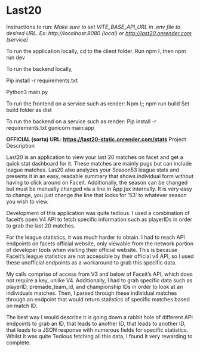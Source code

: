 # Last20
Instructions to run:
*Make sure to set VITE_BASE_API_URL in .env file to desired URL. Ex: http://localhost:8080 (local) or http://last20.onrender.com (service)*


To run the application locally, cd to the client folder. Run npm I, then npm run dev
 
To run the backend locally,

Pip install -r requirements.txt

Python3 main.py

To run the frontend on a service such as render:
Npm I;; npm run build
Set build folder as dist

To run the backend on a service such as render:
Pip install -r requirements.txt
gunicorn main:app



**OFFICIAL (sorta) URL: https://last20-static.onrender.com/stats**
Project Description

Last20 is an application to view your last 20 matches on facet and get a quick stat dashboard for it. These matches are mainly pugs but can include league matches. Las20 also analyzes your Season53 league stats and presents it in an easy, readable summary that shows individual form without having to click around on Faceit. Additionally, the season can be changed but must be manually changed via a line in App.jsx internally. It is very easy to change, you just change the line that looks for ’53’ to whatever season you wish to view.

Development of this application was quite tedious. I used a combination of faceit’s open V4 API to fetch specific information such as playerIDs in order to grab the last 20 matches.

For the league statistics, it was much harder to obtain. I had to reach API endpoints on facets official website, only viewable from the network portion of developer tools when visiting their official website. This is because Faceit’s league statistics are not accessible by their official v4 API, so I used these unofficial endpoints as a workaround to grab this specific data.

My calls comprise of access from V3 and below of Faceit’s API, which does not require a key, unlike V4. Additionally, I had to grab specific data such as playerID, premade_team_id, and championship IDs in order to look at an individuals matches. Then, I parsed through these individual matches through an endpoint that would return statistics of specific matches based on match ID. 

The best way I would describe it is going down a rabbit hole of different API endpoints to grab an ID, that leads to another ID, that leads to another ID, that leads to a JSON response with numerous fields for specific statistics. Whilst it was quite Tedious fetching all this data, I found it very rewarding to complete. 
